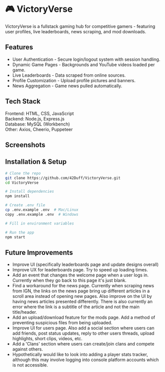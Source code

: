 #  🎮 VictoryVerse
VictoryVerse is a fullstack gaming hub for competitive gamers - featuring user profiles, live leaderboards, news scraping, and mod downloads.

## Features
- User Authentication - Secure login/logout system with session handling.
- Dynamic Game Pages - Backgrounds and YouTube videos loaded per game.
- Live Leaderboards - Data scraped from online sources.
- Profile Customization - Upload profile pictures and banners.
- News Aggregation - Game news pulled automatically.

## Tech Stack
Frontend: HTML, CSS, JavaScript  
Backend: Node.js, Express.js  
Database: MySQL (Workbench)  
Other: Axios, Cheerio, Puppeteer

## Screenshots

## Installation & Setup
```bash
# Clone the repo
git clone https://github.com/42Duff/VictoryVerse.git
cd VictoryVerse

# Install dependencies
npm install

# Create .env file  
cp .env.example .env  # Mac/Linux  
copy .env.example .env  # Windows

# Fill in environment variables

# Run the app
npm start
```

## Future Improvements
- Improve UI (specifically leaderboards page and update designs overall)
- Improve UX for leaderboards page. Try to speed up loading times.
- Add an event that changes the welcome page when a user logs in. Currently when they go back to this page it's just blank.
- Find a workaround for the news page. Currently when scraping news from IGN, the links on the news page bring up different articles in a scroll area instead of opening new pages. Also improve on the UI by having news articles presented differently.
 There is also currently an error where the link is a subtitle of the article and not the main title/header.
- Add an upload/download feature for the mods page. Add a method of preventing suspicious files from being uploaded.
- Improve UI for users page. Also add a social section where users can add friends, post status updates, reply to other users threads, upload highlights, short clips, videos, etc.
- Add a 'Clans' section where users can create/join clans and compete against others.
- Hypothetically would like to look into adding a player stats tracker, although this may involve logging into console platform accounts which is not accessible.
